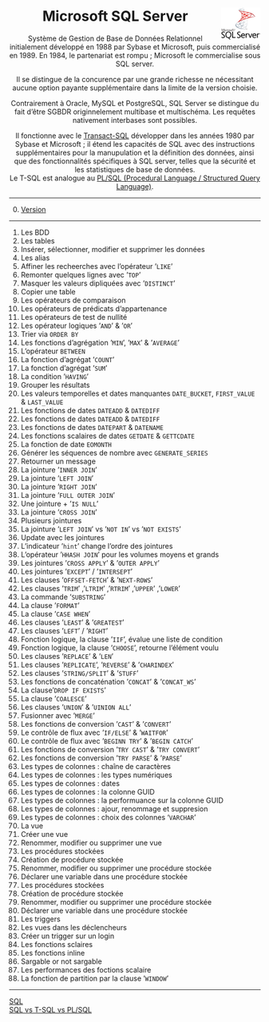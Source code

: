 <div align="center"><h1><b> Microsoft SQL Server</b><a href="https://github.com/MiKL5/Business_Intelligence/"><img src="assets/Microsoft_SQL_Server.svg" alt="Microsoft SQL Server" align="right" height="64px"></a></h1>

Système de Gestion de Base de Données Relationnel initialement développé en 1988 par Sybase et Microsoft, puis commercialisé en 1989. En 1984, le partenariat est rompu ; Microsoft le commercialise sous SQL server.

Il se distingue de la concurence par une grande richesse ne nécessitant aucune option payante supplémentaire dans la limite de la version choisie.

Contrairement à Oracle, MySQL et PostgreSQL, SQL Server se distingue du fait d’être SGBDR originnelement multibase et multischéma. Les requêtes nativement interbases sont possibles.

Il fonctionne avec le [Transact-SQL](docs/tsql) développer dans les années 1980 par Sybase et Microsoft ; il étend les capacités de SQL avec des instructions supplémentaires pour la manupulation et la définition des données, ainsi que des fonctionnalités spécifiques à SQL server, telles que la sécurité et les statistiques de base de données.  
Le T-SQL est analogue au [PL/SQL (Procedural Language / Structured Query Language)](docs/plsql).</div>
<!-- [SQL](https://github.com/MiKL5/DS/tree/master/SQL) -->
___
0. [Version](docs/version)
---
1. Les BDD
1. Les tables
1. Insérer, sélectionner, modifier et supprimer les données
1. Les alias
1. Affiner les recheerches avec l’opérateur ’`LIKE`’
1. Remonter quelques lignes avec ’`TOP`’
1. Masquer les valeurs dipliquées avec ’`DISTINCT`’
1. Copier une table
1. Les opérateurs de comparaison
1. Les opérateurs de prédicats d’appartenance
1. Les opérateurs de test de nullité
1. Les opérateur logiques ’`AND`’ & ’`OR`’
1. Trier via `ORDER BY`
1. Les fonctions d’agrégation ’`MIN`’, ’`MAX`’ & ’`AVERAGE`’
1. L’opérateur `BETWEEN`
1. La fonction d’agrégat ’`COUNT`’
1. La fonction d’agrégat ’`SUM`’
1. La condition ’`HAVING`’
1. Grouper les résultats
1. Les valeurs temporelles et dates manquantes `DATE_BUCKET`, `FIRST_VALUE` & `LAST_VALUE`
1. Les fonctions de dates `DATEADD` & `DATEDIFF`
1. Les fonctions de dates `DATEADD` & `DATEDIFF`
1. Les fonctions de dates `DATEPART` & `DATENAME`
1. Les fonctions scalaires de dates `GETDATE` &  `GETTCDATE`
1. La fonction de date `EOMONTH`
1. Générer les séquences de nombre avec `GENERATE_SERIES`
1. Retourner un message
1. La jointure ’`INNER JOIN`’
1. La jointure ’`LEFT JOIN`’
1. La jointure ’`RIGHT JOIN`’
1. La jointure ’`FULL OUTER JOIN`’
1. Une jointure + ’`IS NULL`’
1. La jointure ’`CROSS JOIN`’
1. Plusieurs jointures
1. La jointure ’`LEFT JOIN`’ vs ’`NOT IN`’ vs ’`NOT EXISTS`’
1. Update avec les jointures
1. L’indicateur ’`hint`’ change l’ordre des jointures
1. L’opérateur ’`HHASH JOIN`’ pour les volumes moyens et grands
1. Les jointures ’`CROSS APPLY`’ & ’`OUTER APPLY`’
1. Les jointures ’`EXCEPT`’ / ’`INTERSEPT`’
1. Les clauses ’`OFFSET-FETCH`’ & ’`NEXT-ROWS`’
1. Les clauses ’`TRIM`’ ,’`LTRIM`’ ,’`RTRIM`’ ,’`UPPER`’ ,’`LOWER`’
1. La commande ’`SUBSTRING`’
1. La clause ’`FORMAT`’
1. La clause ’`CASE WHEN`’
1. Les clauses ’`LEAST`’ & ’`GREATEST`’
1. Les clauses ’`LEFT`’ / ’`RIGHT`’
1. Fonction logique, la clause ’`IIF`’, évalue une liste de condition
1. Fonction logique, la clause ’`CHOOSE`’, retourne l’élément voulu
1. Les clauses ’`REPLACE`’ & ’`LEN`’
1. Les clauses ’`REPLICATE`’, ’`REVERSE`’ & ’`CHARINDEX`’
1. Les clauses ’`STRING/SPLIT`’ & ’`STUFF`’
1. Les fonctions de concaténation ’`CONCAT`’ & ’`CONCAT_WS`’
1. La clause’`DROP IF EXISTS`’
1. La clause ’`COALESCE`’
1. Les clauses ’`UNION`’ & ’`UINION ALL`’
1. Fusionner avec ’`MERGE`’
1. Les fonctions de conversion ’`CAST`’ & ’`CONVERT`’
1. Le contrôle de flux avec ’`IF/ELSE`’ & ’`WAITFOR`’
1. Le contrôle de flux avec ’`BEGINN TRY`’ & ’`BEGIN CATCH`’
1. Les fonctions de conversion ’`TRY CAST`’ & ’`TRY CONVERT`’
1. Les fonctions de conversion ’`TRY PARSE`’ & ’`PARSE`’
1. Les types de colonnes : chaîne de caractères
1. Les types de colonnes : les types numériques
1. Les types de colonnes : dates
1. Les types de colonnes : la colonne GUID
1.  Les types de colonnes : la performuance sur la colonne GUID
1. Les types de colonnes : ajour, renommage et suppresion
1. Les types de colonnes : choix des colonnes ‘`VARCHAR`’
1. La vue
1. Créer une vue
1. Renommer, modifier ou supprimer une vue
1. Les procédures stockées
1. Création de procédure stockée
1. Renommer, modifier ou supprimer une procédure stockée
1. Déclarer une variable dans une procédure stockée
1. Les procédures stockées
1. Création de procédure stockée
1. Renommer, modifier ou supprimer une procédure stockée
1. Déclarer une variable dans une procédure stockée
1. Les triggers
1. Les vues dans les déclencheurs
1. Créer un trigger sur un login
1. Les fonctions sclaires
1. Les fonctions inline<!-- (aussi dite de type table)-->
1. Sargable or not sargable
1. Les performances des foctions scalaire
1. La fonction de partition par la clause ’`WINDOW`’
___
[SQL](https://github.com/MiKL5/DS/tree/master/SQL)  
[SQL vs T-SQL vs PL/SQL](docs/compare)